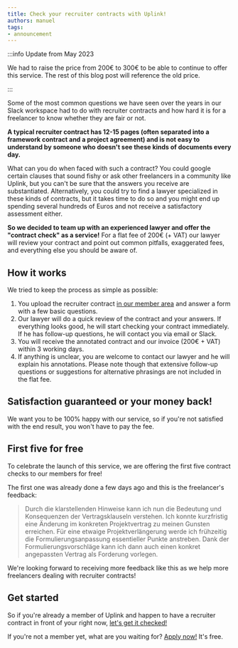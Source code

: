 ```yaml
---
title: Check your recruiter contracts with Uplink!
authors: manuel
tags:
- announcement
---
```


:::info Update from May 2023

We had to raise the price from 200€ to 300€ to be able to continue to offer this service.
The rest of this blog post will reference the old price.

:::

Some of the most common questions we have seen over the years in our Slack workspace had to do with recruiter contracts and how hard it is for a freelancer to know whether they are fair or not.

**A typical recruiter contract has 12-15 pages (often separated into a framework contract and a project agreement) and is not easy to understand by someone who doesn't see these kinds of documents every day.**

<!--truncate-->

What can you do when faced with such a contract? You could google certain clauses that sound fishy or ask other freelancers in a community like Uplink, but you can't be sure that the answers you receive are substantiated. Alternatively, you could try to find a lawyer specialized in these kinds of contracts, but it takes time to do so and you might end up spending several hundreds of Euros and not receive a satisfactory assessment either.

**So we decided to team up with an experienced lawyer and offer the "contract check" as a service!** For a flat fee of 200€ (+ VAT) our lawyer will review your contract and point out common pitfalls, exaggerated fees, and everything else you should be aware of.

## How it works

We tried to keep the process as simple as possible:

1. You upload the recruiter contract [in our member area](https://my.uplink.tech/services/contract_checks) and answer a form with a few basic questions.
2. Our lawyer will do a quick review of the contract and your answers. If everything looks good, he will start checking your contract immediately. If he has follow-up questions, he will contact you via email or Slack.
3. You will receive the annotated contract and our invoice (200€ + VAT) within 3 working days.
4. If anything is unclear, you are welcome to contact our lawyer and he will explain his annotations. Please note though that extensive follow-up questions or suggestions for alternative phrasings are not included in the flat fee.

## Satisfaction guaranteed or your money back!

We want you to be 100% happy with our service, so if you're not satisfied with the end result, you won't have to pay the fee.

## First five for free

To celebrate the launch of this service, we are offering the first five contract checks to our members for free!

The first one was already done a few days ago and this is the freelancer's feedback:

> Durch die klarstellenden Hinweise kann ich nun die Bedeutung und Konsequenzen der Vertragsklauseln verstehen. Ich konnte kurzfristig eine Änderung im konkreten Projektvertrag zu meinen Gunsten erreichen. Für eine etwaige Projektverlängerung werde ich frühzeitig die Formulierungsanpassung essentieller Punkte anstreben. Dank der Formulierungsvorschläge kann ich dann auch einen konkret angepassten Vertrag als Forderung vorlegen.

We're looking forward to receiving more feedback like this as we help more freelancers dealing with recruiter contracts!

## Get started

So if you're already a member of Uplink and happen to have a recruiter contract in front of your right now, [let's get it checked!](https://my.uplink.tech/services/contract_checks)

If you're not a member yet, what are you waiting for? [Apply now!](https://uplink.tech/en/freelancers/#apply) It's free.
